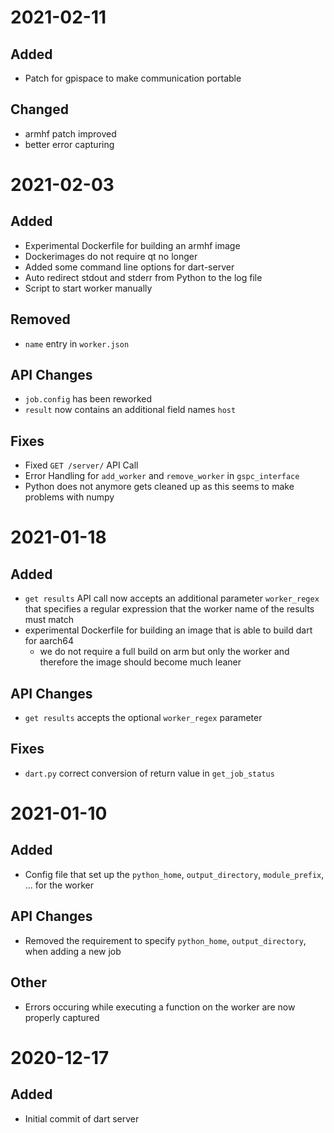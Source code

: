 # 2021-02-11
## Added
   - Patch for gpispace to make communication portable
## Changed
   - armhf patch improved
   - better error capturing
# 2021-02-03
## Added
   - Experimental Dockerfile for building an armhf image
   - Dockerimages do not require qt no longer
   - Added some command line options for dart-server
   - Auto redirect stdout and stderr from Python to the log file
   - Script to start worker manually
## Removed
   - `name` entry in `worker.json`

## API Changes
   - `job.config` has been reworked
   - `result` now contains an additional field names `host`
## Fixes
   - Fixed `GET /server/` API Call
   - Error Handling for `add_worker` and `remove_worker` in `gspc_interface`
   - Python does not anymore gets cleaned up as this seems to make problems with numpy

# 2021-01-18
## Added
   - `get results` API call now accepts an additional parameter `worker_regex` that specifies a regular expression that the worker name of the results must match
   - experimental Dockerfile for building an image that is able to build dart for aarch64
      * we do not require a full build on arm but only the worker and therefore the image should become much leaner
## API Changes
   - `get results` accepts the optional `worker_regex` parameter
## Fixes
   - `dart.py` correct conversion of return value in `get_job_status`
# 2021-01-10
## Added
   - Config file that set up the `python_home`, `output_directory`, `module_prefix`, ... for the worker
## API Changes
   - Removed the requirement to specify `python_home`, `output_directory`, when adding a new job
## Other
   - Errors occuring while executing a function on the worker are now properly captured
# 2020-12-17
## Added
  - Initial commit of dart server

